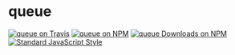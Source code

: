 # queue

[![queue on Travis](https://img.shields.io/travis/callmecavs/queue.svg?style=flat-square)](https://travis-ci.org/callmecavs/queue) [![queue on NPM](https://img.shields.io/npm/v/queue.svg?style=flat-square)](https://www.npmjs.com/package/queue) [![queue Downloads on NPM](https://img.shields.io/npm/dm/queue.svg?style=flat-square)](https://www.npmjs.com/package/queue) [![Standard JavaScript Style](https://img.shields.io/badge/code_style-standard-brightgreen.svg?style=flat-square)](http://standardjs.com/)
